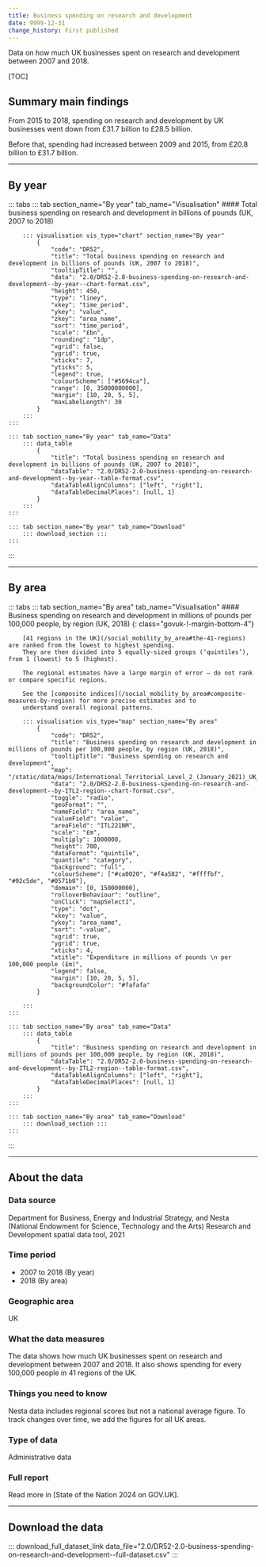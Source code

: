 ```yaml
---
title: Business spending on research and development
date: 9999-12-31
change_history: First published
---
```


Data on how much UK businesses spent on research and development between 2007 and 2018.

[TOC]

## Summary main findings

From 2015 to 2018, spending on research and development by UK businesses went down from £31.7 billion to £28.5 billion.

Before that, spending had increased between 2009 and 2015, from £20.8 billion to £31.7 billion.

---

## By year

::: tabs
    ::: tab section_name="By year" tab_name="Visualisation"
        #### Total business spending on research and development in billions of pounds (UK, 2007 to 2018)

        ::: visualisation vis_type="chart" section_name="By year"
            {
                "code": "DR52",
                "title": "Total business spending on research and development in billions of pounds (UK, 2007 to 2018)",
                "tooltipTitle": "",
                "data": "2.0/DR52-2.0-business-spending-on-research-and-development--by-year--chart-format.csv",
                "height": 450,
                "type": "liney",
                "xkey": "time_period",
                "ykey": "value",
                "zkey": "area_name",
                "sort": "time_period",
                "scale": "£bn",
                "rounding": "1dp",
                "xgrid": false,
                "ygrid": true,
                "xticks": 7,
                "yticks": 5,
                "legend": true,
                "colourScheme": ["#5694ca"],
                "range": [0, 35000000000],
                "margin": [10, 20, 5, 5],
                "maxLabelLength": 30
            }
        :::
    :::

    ::: tab section_name="By year" tab_name="Data"
        ::: data_table
            {
                "title": "Total business spending on research and development in billions of pounds (UK, 2007 to 2018)",
                "dataTable": "2.0/DR52-2.0-business-spending-on-research-and-development--by-year--table-format.csv",
                "dataTableAlignColumns": ["left", "right"],
                "dataTableDecimalPlaces": [null, 1]
            }
        :::
    :::

    ::: tab section_name="By year" tab_name="Download"
        ::: download_section :::
    :::
:::

---

## By area

::: tabs
    ::: tab section_name="By area" tab_name="Visualisation"
        #### Business spending on research and development in millions of pounds per 100,000 people, by region (UK, 2018) {: class="govuk-!-margin-bottom-4"}

        [41 regions in the UK](/social_mobility_by_area#the-41-regions) are ranked from the lowest to highest spending.
        They are then divided into 5 equally-sized groups (‘quintiles’), from 1 (lowest) to 5 (highest).
        
        The regional estimates have a large margin of error – do not rank or compare specific regions.
        
        See the [composite indices](/social_mobility_by_area#composite-measures-by-region) for more precise estimates and to
        understand overall regional patterns.

        ::: visualisation vis_type="map" section_name="By area"
            {
                "code": "DR52",
                "title": "Business spending on research and development in millions of pounds per 100,000 people, by region (UK, 2018)",
                "tooltipTitle": "Business spending on research and development",
                "map": "/static/data/maps/International_Territorial_Level_2_(January_2021)_UK_BUC.json",
                "data": "2.0/DR52-2.0-business-spending-on-research-and-development--by-ITL2-region--chart-format.csv",
                "toggle": "radio",
                "geoFormat": "",
                "nameField": "area_name",
                "valueField": "value",
                "areaField": "ITL221NM",
                "scale": "£m",
                "multiply": 1000000,
                "height": 700,
                "dataFormat": "quintile",
                "quantile": "category",
                "background": "full",
                "colourScheme": ["#ca0020", "#f4a582", "#ffffbf", "#92c5de", "#0571b0"],
                "domain": [0, 150000000],
                "rolloverBehaviour": "outline",
                "onClick": "mapSelect1",
                "type": "dot",
                "xkey": "value",
                "ykey": "area_name",
                "sort": "-value",
                "xgrid": true,
                "ygrid": true,
                "xticks": 4,
                "xtitle": "Expenditure in millions of pounds \n per 100,000 people (£m)",
                "legend": false,
                "margin": [10, 20, 5, 5],
                "backgroundColor": "#fafafa"
            }
                
        :::
    :::

    ::: tab section_name="By area" tab_name="Data"
        ::: data_table
            {
                "title": "Business spending on research and development in millions of pounds per 100,000 people, by region (UK, 2018)",
                "dataTable": "2.0/DR52-2.0-business-spending-on-research-and-development--by-ITL2-region--table-format.csv",
                "dataTableAlignColumns": ["left", "right"],
                "dataTableDecimalPlaces": [null, 1]
            }
        :::
    :::

    ::: tab section_name="By area" tab_name="Download"
        ::: download_section :::
    :::
:::

---

## About the data

### Data source
Department for Business, Energy and Industrial Strategy, and Nesta (National Endowment for Science, Technology and the Arts) Research and Development spatial data tool, 2021

### Time period
* 2007 to 2018 (By year)
* 2018 (By area)

### Geographic area
UK

### What the data measures
The data shows how much UK businesses spent on research and development between 2007 and 2018. It also shows spending for every 100,000 people in 41 regions of the UK.

### Things you need to know
Nesta data includes regional scores but not a national average figure. To track changes over time, we add the figures for all UK areas.

### Type of data
Administrative data

### Full report
Read more in [State of the Nation 2024 on GOV.UK].

---

## Download the data

::: download_full_dataset_link data_file="2.0/DR52-2.0-business-spending-on-research-and-development--full-dataset.csv" :::
